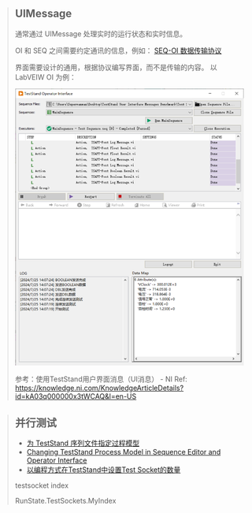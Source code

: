 > ## UIMessage
>
> 通常通过 UIMessage 处理实时的运行状态和实时信息。
>
> OI 和 SEQ 之间需要约定通讯的信息，例如：
> [SEQ-OI 数据传输协议](SEQ-OI%20数据传输协议.docx)
>
> 界面需要设计的通用，根据协议编写界面，而不是传输的内容。 以 LabVEIW OI 为例：
>
> ![image](截图.png)
>
> 参考：使用TestStand用户界面消息（UI消息） - NI
> Ref: https://knowledge.ni.com/KnowledgeArticleDetails?id=kA03q000000x3tWCAQ&l=en-US


> ## 并行测试
>
> - [为 TestStand 序列文件指定过程模型](https://knowledge.ni.com/KnowledgeArticleDetails?id=kA00Z000000P7NrSAK&l=zh-CN)
> - [Changing TestStand Process Model in Sequence Editor and Operator Interface](https://knowledge.ni.com/KnowledgeArticleDetails?id=kA03q000000YICwCAO&l=zh-CN)
> - [以编程方式在TestStand中设置Test Socket的数量](https://knowledge.ni.com/KnowledgeArticleDetails?id=kA00Z000000P7p7SAC&l=zh-CN)
>
> testsocket index
>
> RunState.TestSockets.MyIndex
>
